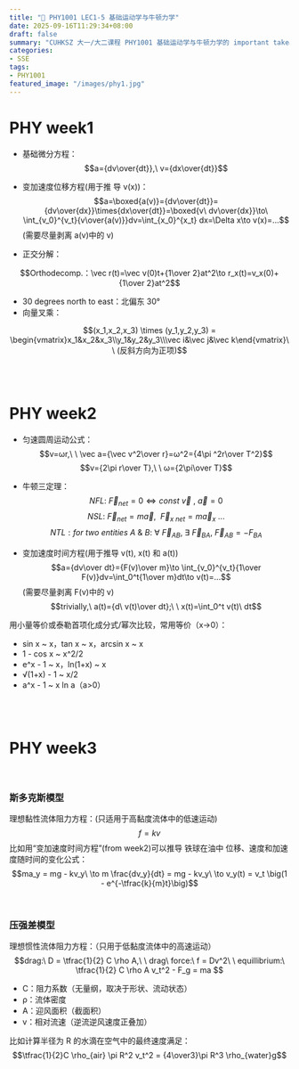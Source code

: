```yaml
---
title: "🧮 PHY1001 LEC1-5 基础运动学与牛顿力学"
date: 2025-09-16T11:29:34+08:00
draft: false
summary: "CUHKSZ 大一/大二课程 PHY1001 基础运动学与牛顿力学的 important takeaway"
categories: 
- SSE
tags: 
- PHY1001
featured_image: "/images/phy1.jpg"
---
```




# PHY week1

- 基础微分方程：
$$a={dv\over{dt}},\ v={dx\over{dt}}$$

- 变加速度位移方程(用于推 导 v(x))：
  $$a=\boxed{a(v)}={dv\over{dt}}={dv\over{dx}}\times{dx\over{dt}}=\boxed{v\ dv\over{dx}}\to\ \int_{v_0}^{v_t}{v\over{a(v)}}dv=\int_{x_0}^{x_t} dx=\Delta x\to v(x)=...$$
  (需要尽量剥离 a(v)中的 v)

- 正交分解：

$$Orthodecomp.：\vec r(t)=\vec v(0)t+{1\over 2}at^2\to r_x(t)=v_x(0)+{1\over 2}at^2$$

- 30 degrees north to east：北偏东 30°
- 向量叉乘：

$$(x_1,x_2,x_3) \times (y_1,y_2,y_3) = \begin{vmatrix}x_1&x_2&x_3\\y_1&y_2&y_3\\\vec i&\vec j&\vec k\end{vmatrix}\ \ (反斜方向为正项)$$

<br>

<br>

# PHY week2

- 匀速圆周运动公式：
$$v=ωr,\ \ \vec a={\vec v^2\over r}=ω^2={4\pi ^2r\over T^2}$$
$$v={2\pi r\over T},\ \ ω={2\pi\over T}$$

- 牛顿三定理：
$$NFL:\ \vec F_{net}=0\iff const\ \vec v\ ,\ \vec a=0$$
$$NSL:\ \vec F_{net}=m\vec a,\ \ \vec F_{x\ net}=m\vec a_x\ ...$$
$$NTL:for\ two\ entities\ A\ \&\ B:\ ∀\  \vec F_{AB},\ ∃\ \vec F_{BA},\ \vec F_{AB}=-F_{BA}$$

- 变加速度时间方程(用于推导 v(t), x(t) 和 a(t))
$$a={dv\over dt}={F(v)\over m}\to \int_{v_0}^{v_t}{1\over F(v)}dv=\int_0^t{1\over m}dt\to v(t)=...$$
(需要尽量剥离 F(v)中的 v)
$$trivially,\ a(t)={d\ v(t)\over dt};\ \ x(t)=\int_0^t v(t)\ dt$$

用小量等价或泰勒首项化成分式/幂次比较，常用等价（x→0）：
- sin x ~ x，tan x ~ x，arcsin x ~ x
- 1 - cos x ~ x^2/2
- e^x - 1 ~ x，ln(1+x) ~ x
- √(1+x) - 1 ~ x/2
- a^x - 1 ~ x ln a（a>0）

<br>

<br>

# PHY week3

<br>

### 斯多克斯模型
理想黏性流体阻力方程：(只适用于高黏度流体中的低速运动)$$f = kv$$
比如用“变加速度时间方程”(from week2)可以推导 铁球在油中 位移、速度和加速度随时间的变化公式：$$ma_y = mg - kv_y\ \to m \frac{dv_y}{dt} = mg - kv_y\ \to v_y(t) = v_t \big(1 - e^{-\tfrac{k}{m}t}\big)$$



<br>

### 压强差模型
理想惯性流体阻力方程：（只用于低黏度流体中的高速运动）$$drag:\ D = \tfrac{1}{2} C \rho A,\ \ drag\ force:\ f = Dv^2\ \ equillibrium:\  \tfrac{1}{2} C \rho A v_t^2 - F_g = ma $$
- C：阻力系数（无量纲，取决于形状、流动状态）
- ρ：流体密度
- A：迎风面积（截面积）
- v：相对流速（逆流逆风速度正叠加）

比如计算半径为 R 的水滴在空气中的最终速度满足：$$\tfrac{1}{2}C \rho_{air} \pi R^2 v_t^2 = {4\over3}\pi R^3 \rho_{water}g$$
